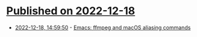 # [Published on 2022-12-18](index.md)

* [2022-12-18, 14:59:50](https://lobste.rs/s/kzr2mw/emacs_ffmpeg_macos_aliasing_commands) - [Emacs: ffmpeg and macOS aliasing commands](https://xenodium.com/emacs-ffmpeg-and-macos-alias-commands/)

